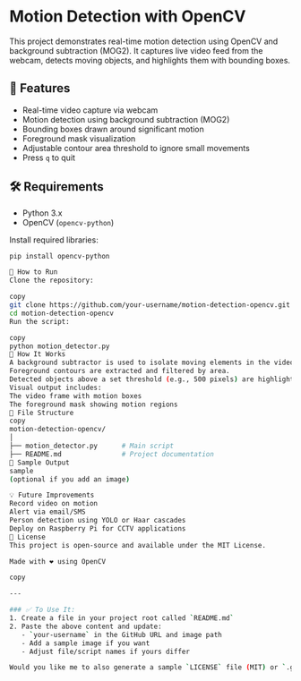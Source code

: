 # Motion Detection with OpenCV

This project demonstrates real-time motion detection using OpenCV and background subtraction (MOG2). It captures live video feed from the webcam, detects moving objects, and highlights them with bounding boxes.

## 📸 Features

- Real-time video capture via webcam
- Motion detection using background subtraction (MOG2)
- Bounding boxes drawn around significant motion
- Foreground mask visualization
- Adjustable contour area threshold to ignore small movements
- Press `q` to quit

## 🛠️ Requirements

- Python 3.x
- OpenCV (`opencv-python`)

Install required libraries:
```bash
pip install opencv-python

🚀 How to Run
Clone the repository:

copy
git clone https://github.com/your-username/motion-detection-opencv.git
cd motion-detection-opencv
Run the script:

copy
python motion_detector.py
🧠 How It Works
A background subtractor is used to isolate moving elements in the video feed.
Foreground contours are extracted and filtered by area.
Detected objects above a set threshold (e.g., 500 pixels) are highlighted in green rectangles.
Visual output includes:
The video frame with motion boxes
The foreground mask showing motion regions
📂 File Structure
copy
motion-detection-opencv/
│
├── motion_detector.py      # Main script
├── README.md               # Project documentation
📌 Sample Output
sample
(optional if you add an image)

💡 Future Improvements
Record video on motion
Alert via email/SMS
Person detection using YOLO or Haar cascades
Deploy on Raspberry Pi for CCTV applications
📄 License
This project is open-source and available under the MIT License.

Made with ❤️ using OpenCV

copy

---

### ✅ To Use It:
1. Create a file in your project root called `README.md`
2. Paste the above content and update:
   - `your-username` in the GitHub URL and image path
   - Add a sample image if you want
   - Adjust file/script names if yours differ

Would you like me to also generate a sample `LICENSE` file (MIT) or `.gitignore`?
